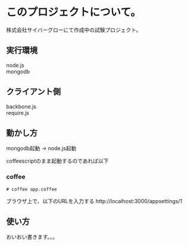 このプロジェクトについて。
============
株式会社サイバーグローにて作成中の試験プロジェクト。

実行環境
------
node.js  
mongodb

クライアント側
------
backbone.js  
require.js

動かし方
------
mongodb起動 → node.js起動

coffeescriptのまま起動するのであれば以下
### coffee ###
    # coffee app.coffee

ブラウザ上で、以下のURLを入力する
http://localhost:3000/appsettings/1

使い方
------
おいおい書きます。。。
